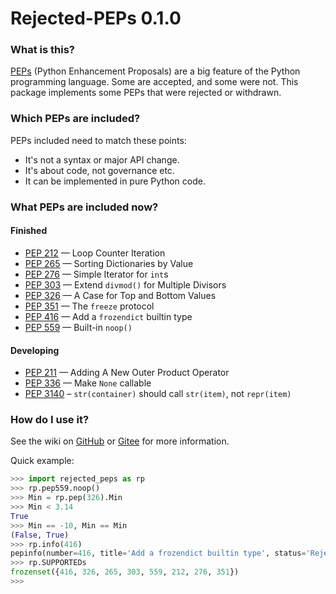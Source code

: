 # Rejected-PEPs 0.1.0

### What is this?

[PEPs](https://www.python.org/dev/peps/) (Python Enhancement Proposals) are a big feature of the Python programming language. Some are accepted, and some were not. This package implements some PEPs that were rejected or withdrawn.

### Which PEPs are included?

PEPs included need to match these points:

- It's not a syntax or major API change.
- It's about code, not governance etc.
- It can be implemented in pure Python code.

### What PEPs are included now?

#### Finished

- [PEP 212](https://www.python.org/dev/peps/pep-0212/) — Loop Counter Iteration
- [PEP 265](https://www.python.org/dev/peps/pep-0265/) — Sorting Dictionaries by Value
- [PEP 276](https://www.python.org/dev/peps/pep-0276/) — Simple Iterator for `int`s
- [PEP 303](https://www.python.org/dev/peps/pep-0303/) — Extend `divmod()` for Multiple Divisors
- [PEP 326](https://www.python.org/dev/peps/pep-0326/) — A Case for Top and Bottom Values
- [PEP 351](https://www.python.org/dev/peps/pep-0351/) — The `freeze` protocol
- [PEP 416](https://www.python.org/dev/peps/pep-0416/) — Add a `frozendict` builtin type
- [PEP 559](https://www.python.org/dev/peps/pep-0559/) — Built-in `noop()`

#### Developing

- [PEP 211](https://www.python.org/dev/peps/pep-0211/) — Adding A New Outer Product Operator
- [PEP 336](https://www.python.org/dev/peps/pep-0336/) — Make `None` callable
- [PEP 3140](https://www.python.org/dev/peps/pep-3140/) – `str(container)` should call `str(item)`, not `repr(item)`

### How do I use it?

See the wiki on [GitHub](https://github.com/wyz23x2/rejected-peps/wikis) or [Gitee](https://gitee.com/wyz23x2/rejected-peps/wikis) for more information.

Quick example:

```python
>>> import rejected_peps as rp
>>> rp.pep559.noop()
>>> Min = rp.pep(326).Min
>>> Min < 3.14
True
>>> Min == -10, Min == Min
(False, True)
>>> rp.info(416)
pepinfo(number=416, title='Add a frozendict builtin type', status='Rejected', creation='2012-02-29', url='https://www.python.org/dev/peps/pep-0416/')
>>> rp.SUPPORTEDs
frozenset({416, 326, 265, 303, 559, 212, 276, 351})
>>> 
```

